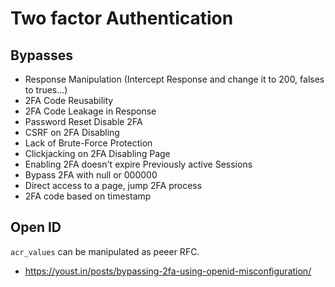 # Two factor Authentication

## Bypasses

- Response Manipulation (Intercept Response and change it to 200, falses to trues...)
- 2FA Code Reusability
- 2FA Code Leakage in Response
- Password Reset Disable 2FA
- CSRF on 2FA Disabling
- Lack of Brute-Force Protection
- Clickjacking on 2FA Disabling Page
- Enabling 2FA doesn't expire Previously active Sessions
- Bypass 2FA with null or 000000
- Direct access to a page, jump 2FA process
- 2FA code based on timestamp

## Open ID

`acr_values` can be manipulated as peeer RFC.
- https://youst.in/posts/bypassing-2fa-using-openid-misconfiguration/
